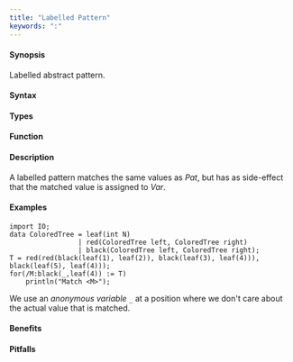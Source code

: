 ```yaml
---
title: "Labelled Pattern"
keywords: ":"
---
```


#### Synopsis

Labelled abstract pattern.

#### Syntax

#### Types

#### Function

#### Description

A labelled pattern matches the same values as _Pat_, but has as side-effect that the matched value is assigned to _Var_.

#### Examples

```rascal-shell
import IO;
data ColoredTree = leaf(int N)
                 | red(ColoredTree left, ColoredTree right) 
                 | black(ColoredTree left, ColoredTree right);
T = red(red(black(leaf(1), leaf(2)), black(leaf(3), leaf(4))), black(leaf(5), leaf(4)));
for(/M:black(_,leaf(4)) := T)
    println("Match <M>");
```
We use an *anonymous variable* `_` at a position where we don't care about the actual value that is matched.

#### Benefits

#### Pitfalls

